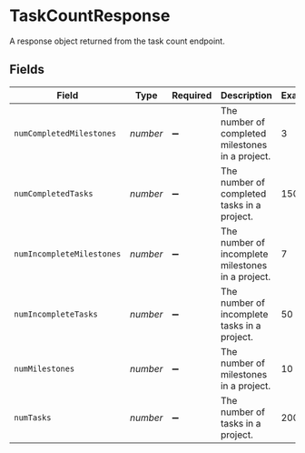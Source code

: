 # TaskCountResponse

A response object returned from the task count endpoint.


## Fields

| Field                                             | Type                                              | Required                                          | Description                                       | Example                                           |
| ------------------------------------------------- | ------------------------------------------------- | ------------------------------------------------- | ------------------------------------------------- | ------------------------------------------------- |
| `numCompletedMilestones`                          | *number*                                          | :heavy_minus_sign:                                | The number of completed milestones in a project.  | 3                                                 |
| `numCompletedTasks`                               | *number*                                          | :heavy_minus_sign:                                | The number of completed tasks in a project.       | 150                                               |
| `numIncompleteMilestones`                         | *number*                                          | :heavy_minus_sign:                                | The number of incomplete milestones in a project. | 7                                                 |
| `numIncompleteTasks`                              | *number*                                          | :heavy_minus_sign:                                | The number of incomplete tasks in a project.      | 50                                                |
| `numMilestones`                                   | *number*                                          | :heavy_minus_sign:                                | The number of milestones in a project.            | 10                                                |
| `numTasks`                                        | *number*                                          | :heavy_minus_sign:                                | The number of tasks in a project.                 | 200                                               |